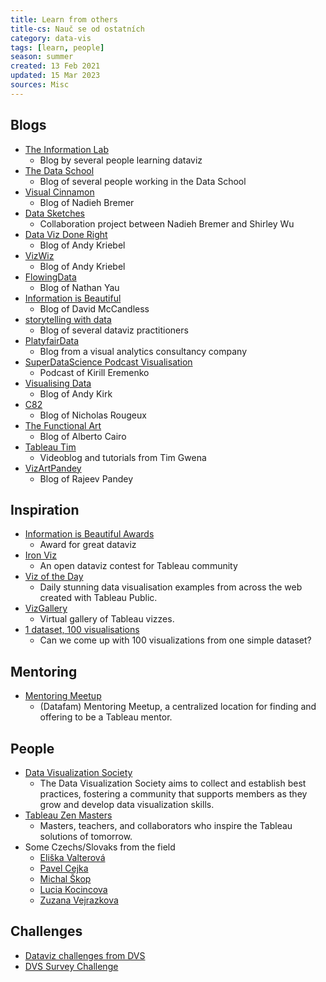 ```yaml
---
title: Learn from others
title-cs: Nauč se od ostatních
category: data-vis
tags: [learn, people]
season: summer
created: 13 Feb 2021
updated: 15 Mar 2023
sources: Misc
---
```


## Blogs
* [The Information Lab](https://www.theinformationlab.co.uk/)
  * Blog by several people learning dataviz
* [The Data School](https://www.thedataschool.co.uk/blog/)
  * Blog of several people working in the Data School
* [Visual Cinnamon](https://www.visualcinnamon.com/)
  * Blog of Nadieh Bremer
* [Data Sketches](http://www.datasketch.es/)
  * Collaboration project between Nadieh Bremer and Shirley Wu
* [Data Viz Done Right](http://www.datavizdoneright.com/)
  * Blog of Andy Kriebel
* [VizWiz](https://www.vizwiz.com/)
  * Blog of Andy Kriebel
* [FlowingData](https://flowingdata.com/)
  * Blog of Nathan Yau
* [Information is Beautiful](https://informationisbeautiful.net/)
  * Blog of David McCandless
* [storytelling with data](http://www.storytellingwithdata.com/blog)
  * Blog of several dataviz practitioners
* [PlatyfairData](https://playfairdata.com/blog/)
	* Blog from a visual analytics consultancy company
* [SuperDataScience Podcast Visualisation](https://www.superdatascience.com/podcast)
  * Podcast of Kirill Eremenko 
* [Visualising Data](http://www.visualisingdata.com/blog/)
  * Blog of Andy Kirk
* [C82](https://www.c82.net/)
  * Blog of Nicholas Rougeux
* [The Functional Art](http://www.thefunctionalart.com/)
  * Blog of Alberto Cairo
* [Tableau Tim](https://www.tableautim.com/)
  * Videoblog and tutorials from Tim Gwena
* [VizArtPandey](https://vizartpandey.com/category/tableau/)
  * Blog of Rajeev Pandey

## Inspiration
* [Information is Beautiful Awards](https://www.informationisbeautifulawards.com/showcase?page=1&type=awards)
	* Award for great dataviz
* [Iron Viz](https://www.tableau.com/community/iron-viz)
	* An open dataviz contest for Tableau community
* [Viz of the Day](https://public.tableau.com/s/gallery)
	* Daily stunning data visualisation examples from across the web created with Tableau Public.
* [VizGallery](https://vizgallery.tableaupublic.com/)
	* Virtual gallery of Tableau vizzes.
* [1 dataset, 100 visualisations](https://100.datavizproject.com/)
	* Can we come up with 100 visualizations from one simple dataset?

## Mentoring
* [Mentoring Meetup](http://www.mentoringmeetup.com/)
	* (Datafam) Mentoring Meetup, a centralized location for finding and offering to be a Tableau mentor.

## People
* [Data Visualization Society](https://www.datavisualizationsociety.com/)
	* The Data Visualization Society aims to collect and establish best practices, fostering a community that supports members as they grow and develop data visualization skills.
* [Tableau Zen Masters](https://www.tableau.com/zen-masters)
	* Masters, teachers, and collaborators who inspire the Tableau solutions of tomorrow.
* Some Czechs/Slovaks from the field
	* [Eliška Valterová](https://www.linkedin.com/in/eliskavalterova/)
	* [Pavel Cejka](https://www.linkedin.com/in/pavelcejka/)
	* [Michal Škop](https://github.com/michalskop)
	* [Lucia Kocincova](http://lucyia.com/)
	* [Zuzana Vejrazkova](https://www.linkedin.com/in/zuzanavejrazkova)

## Challenges
* [Dataviz challenges from DVS](https://docs.google.com/spreadsheets/d/1PDsC10-NRVLC5pxZaJ1JO_NzYxVmB7Bx7RPoYPT1h_8/edit#gid=649830353)
* [DVS Survey Challenge](https://www.datavisualizationsociety.com/2020-survey-challenge)
